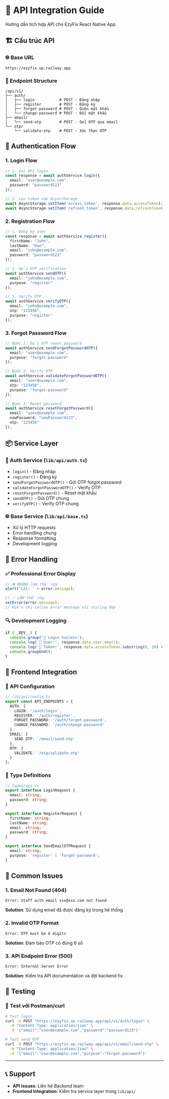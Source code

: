 # 🔗 API Integration Guide

Hướng dẫn tích hợp API cho EzyFix React Native App.

## 🏗️ Cấu trúc API

### 🌐 Base URL
```
https://ezyfix.up.railway.app
```

### 📁 Endpoint Structure
```
/api/v1/
├── auth/
│   ├── login           # POST - Đăng nhập
│   ├── register        # POST - Đăng ký  
│   ├── forgot-password # POST - Quên mật khẩu
│   └── change-password # POST - Đổi mật khẩu
├── email/
│   └── send-otp        # POST - Gửi OTP qua email
└── otp/
    └── validate-otp    # POST - Xác thực OTP
```

## 🔐 Authentication Flow

### 1. Login Flow
```typescript
// 1. Gọi API login
const response = await authService.login({
  email: "user@example.com",
  password: "password123"
});

// 2. Lưu token vào AsyncStorage
await AsyncStorage.setItem('access_token', response.data.accessToken);
await AsyncStorage.setItem('refresh_token', response.data.refreshToken);
```

### 2. Registration Flow
```typescript
// 1. Đăng ký user
const response = await authService.register({
  firstName: "John",
  lastName: "Doe", 
  email: "john@example.com",
  password: "password123"
});

// 2. Gửi OTP verification
await authService.sendOTP({
  email: "john@example.com",
  purpose: "register"
});

// 3. Verify OTP
await authService.verifyOTP({
  email: "john@example.com", 
  otp: "123456",
  purpose: "register"
});
```

### 3. Forgot Password Flow
```typescript
// Bước 1: Gửi OTP reset password
await authService.sendForgotPasswordOTP({
  email: "user@example.com",
  purpose: "forgot-password"
});

// Bước 2: Verify OTP
await authService.validateForgotPasswordOTP({
  email: "user@example.com",
  otp: "123456", 
  purpose: "forgot-password"
});

// Bước 3: Reset password
await authService.resetForgotPassword({
  email: "user@example.com",
  newPassword: "newPassword123",
  otp: "123456"
});
```

## 📦 Service Layer

### 🔧 Auth Service (`lib/api/auth.ts`)
- `login()` - Đăng nhập
- `register()` - Đăng ký
- `sendForgotPasswordOTP()` - Gửi OTP forgot password
- `validateForgotPasswordOTP()` - Verify OTP
- `resetForgotPassword()` - Reset mật khẩu
- `sendOTP()` - Gửi OTP chung
- `verifyOTP()` - Verify OTP chung

### 🌐 Base Service (`lib/api/base.ts`)
- Xử lý HTTP requests
- Error handling chung
- Response formatting
- Development logging

## 🎯 Error Handling

### ✅ Professional Error Display
```typescript
// ❌ KHÔNG làm thế này
alert('Lỗi: ' + error.message);

// ✅ LÀM thế này  
setError(error.message);
// Hiển thị inline error message với styling đẹp
```

### 🔍 Development Logging
```typescript
if (__DEV__) {
  console.group('🔐 Login Success');
  console.log('👤 User:', response.data.user.email);
  console.log('🎫 Token:', response.data.accessToken.substring(0, 20) + '...');
  console.groupEnd();
}
```

## 📱 Frontend Integration

### 🔗 API Configuration
```typescript
// lib/api/config.ts
export const API_ENDPOINTS = {
  AUTH: {
    LOGIN: '/auth/login',
    REGISTER: '/auth/register', 
    FORGOT_PASSWORD: '/auth/forgot-password',
    CHANGE_PASSWORD: '/auth/change-password'
  },
  EMAIL: {
    SEND_OTP: '/email/send-otp'
  },
  OTP: {
    VALIDATE: '/otp/validate-otp'
  }
};
```

### 📝 Type Definitions
```typescript
// types/api.ts
export interface LoginRequest {
  email: string;
  password: string;
}

export interface RegisterRequest {
  firstName: string;
  lastName: string;
  email: string; 
  password: string;
}

export interface SendEmailOTPRequest {
  email: string;
  purpose: 'register' | 'forgot-password';
}
```

## 🚨 Common Issues

### 1. Email Not Found (404)
```
Error: Staff with email xxx@xxx.com not found
```
**Solution**: Sử dụng email đã được đăng ký trong hệ thống

### 2. Invalid OTP Format
```
Error: OTP must be 6 digits
```
**Solution**: Đảm bảo OTP có đúng 6 số

### 3. API Endpoint Error (500)
```
Error: Internal Server Error  
```
**Solution**: Kiểm tra API documentation và đợi backend fix

## 🔄 Testing

### 🧪 Test với Postman/curl
```bash
# Test login
curl -X POST "https://ezyfix.up.railway.app/api/v1/auth/login" \
  -H "Content-Type: application/json" \
  -d '{"email":"user@example.com","password":"password123"}'

# Test send OTP
curl -X POST "https://ezyfix.up.railway.app/api/v1/email/send-otp" \
  -H "Content-Type: application/json" \
  -d '{"email":"user@example.com","purpose":"forgot-password"}'
```

---

## 📞 Support

- **API Issues**: Liên hệ Backend team
- **Frontend Integration**: Kiểm tra service layer trong `lib/api/`